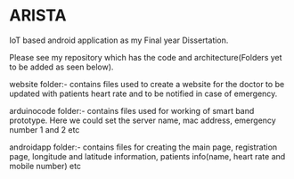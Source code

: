 # ARISTA

IoT based android application as my Final year Dissertation.

Please see my repository which has the code and architecture(Folders yet to be added as seen below).


website folder:- contains files used to create a website for the doctor to be updated with patients heart rate and to be notified in case of emergency.

arduinocode folder:- contains files used for working of smart band prototype. Here we could set the server name, mac address, emergency number 1 and 2 etc

androidapp folder:- contains files for creating the main page, registration page, longitude and latitude information, patients info(name, heart rate and mobile number) etc

